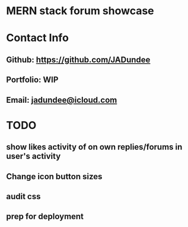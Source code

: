 # MERN stack forum showcase
# Contact Info
## Github: https://github.com/JADundee
## Portfolio: WIP
## Email: jadundee@icloud.com

# TODO
## show likes activity of on own replies/forums in user's activity
## Change icon button sizes
## audit css
## prep for deployment